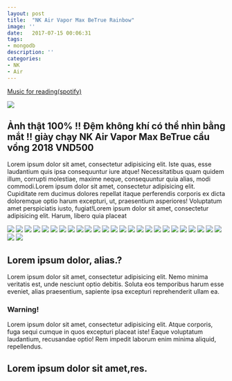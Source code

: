 ```yaml
---
layout: post
title:  "NK Air Vapor Max BeTrue Rainbow"
image: ''
date:   2017-07-15 00:06:31
tags:
- mongodb
description: ''
categories:
- NK
- Air
---
```


<p class="music-read"><a href="spotify:track:4DAZ8UYNpWVIV46aLkN2Qp">Music for reading(spotify)</a></p>

<img src="http://cdn1.tnwcdn.com/wp-content/blogs.dir/1/files/2016/02/raw.gif">

## Ảnh thật 100% !! Đệm không khí có thể nhìn bằng mắt !! giày chạy NK Air Vapor Max BeTrue cầu vồng 2018 VND500

Lorem ipsum dolor sit amet, consectetur adipisicing elit. Iste quas, esse laudantium quis ipsa consequuntur iure atque! Necessitatibus quam quidem illum, corrupti molestiae, maxime neque, consequuntur quia alias, modi commodi.Lorem ipsum dolor sit amet, consectetur adipisicing elit. Cupiditate rem ducimus dolores repellat itaque perferendis corporis ex dicta doloremque optio harum excepturi, ut, praesentium asperiores! Voluptatum amet perspiciatis iusto, fugiat!Lorem ipsum dolor sit amet, consectetur adipisicing elit. Harum, libero quia placeat 

<img src="http://mmbiz.qpic.cn/mmbiz_jpg/qXy7jmT9KHnssc3NTnnQnn9jpDIVtIfTsCTjYw0jB4hRYsrIlnrLcbDeVZkpNWLywjiaLGRhtNG8tUoh1VvEmJA/640?wx_fmt=jpeg&tp=webp&wxfrom=5&wx_lazy=1"/>
<img src="http://mmbiz.qpic.cn/mmbiz_jpg/qXy7jmT9KHnssc3NTnnQnn9jpDIVtIfToQaHpqRne3uMb8Iv7OBOlPE9hDByzf5iabthKrQU52dYfgT6egzhwNw/640?wx_fmt=jpeg&tp=webp&wxfrom=5&wx_lazy=1"/>
<img src="http://mmbiz.qpic.cn/mmbiz_jpg/qXy7jmT9KHnssc3NTnnQnn9jpDIVtIfTvkvvRfxicpeKLBkpXgfA2t11GXyiblRPSwOUwZOT2677GNnQUe4VHQHA/640?wx_fmt=jpeg&tp=webp&wxfrom=5&wx_lazy=1"/>
<img src="http://mmbiz.qpic.cn/mmbiz_jpg/qXy7jmT9KHnssc3NTnnQnn9jpDIVtIfTLTPd60icfvlZzQLBdTG8nLuf0b20CgoWL3PG03rsiaOtBXONjQrXRCYQ/640?wx_fmt=jpeg&tp=webp&wxfrom=5&wx_lazy=1"/>
<img src="http://mmbiz.qpic.cn/mmbiz_jpg/qXy7jmT9KHnssc3NTnnQnn9jpDIVtIfTpm0ANicDJaHhXwmHVeptGNEwwz3pmIj2dNBkAK2XTvR0PnXoM68NJBA/640?wx_fmt=jpeg&tp=webp&wxfrom=5&wx_lazy=1"/>
<img src="http://mmbiz.qpic.cn/mmbiz_jpg/qXy7jmT9KHnssc3NTnnQnn9jpDIVtIfTRRQgGLQvNgcHic0zQqk3YFuryQicgOfoXib8bOiaaeATWyUYGHAs0ibnB4g/640?wx_fmt=jpeg&tp=webp&wxfrom=5&wx_lazy=1"/>
<img src="http://mmbiz.qpic.cn/mmbiz_jpg/qXy7jmT9KHnssc3NTnnQnn9jpDIVtIfTxjA7FOuoT35jicaiaJQ0eum3JIHvsZ1FAic3ChXC06f0ZJnZ7Lkfl7eIg/640?wx_fmt=jpeg&tp=webp&wxfrom=5&wx_lazy=1"/>
<img src="http://mmbiz.qpic.cn/mmbiz_jpg/qXy7jmT9KHnssc3NTnnQnn9jpDIVtIfTKG9iaHa6zUia5jKcIKbw4zjKdibGib19n7kyPcIksVaVPFtWibicIPbzBPRw/640?wx_fmt=jpeg&tp=webp&wxfrom=5&wx_lazy=1"/>
<img src="http://mmbiz.qpic.cn/mmbiz_jpg/qXy7jmT9KHnssc3NTnnQnn9jpDIVtIfTsdOKa4UdqEH7qV9pWW2q0ABbJRjjkbM2FvwUQ5f3iatJU22sEEibGuIA/640?wx_fmt=jpeg&tp=webp&wxfrom=5&wx_lazy=1"/>
<img src="http://mmbiz.qpic.cn/mmbiz_jpg/qXy7jmT9KHnssc3NTnnQnn9jpDIVtIfTNpMk65iaCx0HDfAKrmAO95Je2NsMEcldhiaNyhdB8qHFUuSlOh3ZGZxQ/640?wx_fmt=jpeg&tp=webp&wxfrom=5&wx_lazy=1"/>
<img src="http://mmbiz.qpic.cn/mmbiz_jpg/qXy7jmT9KHnssc3NTnnQnn9jpDIVtIfT8mRFLJ1VgEWR5jMicxZ8JRIePh7eFhvDHKvHpkPYicupth89L0QTO02A/640?wx_fmt=jpeg&tp=webp&wxfrom=5&wx_lazy=1"/>
<img src="http://mmbiz.qpic.cn/mmbiz_jpg/qXy7jmT9KHnssc3NTnnQnn9jpDIVtIfTbs6skehwA0k4g8r932agrtz59ibygmqnib4hU0V55DRdHbGxoh3qawzg/640?wx_fmt=jpeg&tp=webp&wxfrom=5&wx_lazy=1"/>
<img src="http://mmbiz.qpic.cn/mmbiz_jpg/qXy7jmT9KHnssc3NTnnQnn9jpDIVtIfT7rGiaIRswXcoryn8hgn1GibOIF0GWANbkxJ8CaEB5n4nicTzgNLxNbMGA/640?wx_fmt=jpeg&tp=webp&wxfrom=5&wx_lazy=1"/>
<img src="http://mmbiz.qpic.cn/mmbiz_jpg/qXy7jmT9KHnssc3NTnnQnn9jpDIVtIfTFh1eGw6DGEZXlWRewP44vYSwsMvxOSKmuaic1icDxAvwZXaFDsicI1MBA/640?wx_fmt=jpeg&tp=webp&wxfrom=5&wx_lazy=1"/>
<img src="http://mmbiz.qpic.cn/mmbiz_jpg/qXy7jmT9KHnssc3NTnnQnn9jpDIVtIfTOJB6PQ46uISRqo9DUtoHB2ibojLNQdnoOQtMnIzhxqGG2s0ODGwnezw/640?wx_fmt=jpeg&tp=webp&wxfrom=5&wx_lazy=1"/>
<img src="http://mmbiz.qpic.cn/mmbiz_jpg/qXy7jmT9KHnssc3NTnnQnn9jpDIVtIfTqV0O5HbiciaKb6iavTbQT8S4reeE0THkRXboBxriap7sMz2k4onvXYE5yg/640?wx_fmt=jpeg&tp=webp&wxfrom=5&wx_lazy=1"/>
<img src="http://mmbiz.qpic.cn/mmbiz_jpg/qXy7jmT9KHnssc3NTnnQnn9jpDIVtIfTsmspUlQlia4VNOh3wNKlkCLKcs1FcHIPaoicpvc4j4b59Hfm7h2MUiciaA/640?wx_fmt=jpeg&tp=webp&wxfrom=5&wx_lazy=1"/>
<img src="http://mmbiz.qpic.cn/mmbiz_jpg/qXy7jmT9KHnssc3NTnnQnn9jpDIVtIfTHzM5KAz3nqDYhOD48jGZG9bZF4Hb0uvjqOUq7nYow12DAlriaHGQp6g/640?wx_fmt=jpeg&tp=webp&wxfrom=5&wx_lazy=1"/>
<img src="http://mmbiz.qpic.cn/mmbiz_jpg/qXy7jmT9KHnssc3NTnnQnn9jpDIVtIfTkANnDBoHbj1weafj6PRB0h1N53LHdWphMgrf7G9TL1aoE64IvJuRJQ/640?wx_fmt=jpeg&tp=webp&wxfrom=5&wx_lazy=1"/>
<img src="http://mmbiz.qpic.cn/mmbiz_jpg/qXy7jmT9KHnssc3NTnnQnn9jpDIVtIfTKD21cHghvIIIibNFMI9F0Bndg25WEnf3mMT7k48N5XOZUERTNOuEwIw/640?wx_fmt=jpeg&tp=webp&wxfrom=5&wx_lazy=1"/>
<img src="http://mmbiz.qpic.cn/mmbiz_jpg/qXy7jmT9KHnssc3NTnnQnn9jpDIVtIfT46rekjI28HqQQnt0dR9nd6ic6ZHeg1w0CKzUhVLPXGPIwO4x8QS80CA/640?wx_fmt=jpeg&tp=webp&wxfrom=5&wx_lazy=1"/>
<img src="http://mmbiz.qpic.cn/mmbiz_jpg/qXy7jmT9KHnssc3NTnnQnn9jpDIVtIfTV7gnPD9VtbAvZEYM8JlaciaibwVzno18TQ9B6gCpjxiajStarCyXkYHkg/640?wx_fmt=jpeg&tp=webp&wxfrom=5&wx_lazy=1"/>
<img src="http://mmbiz.qpic.cn/mmbiz_jpg/qXy7jmT9KHnssc3NTnnQnn9jpDIVtIfT5uOic9MLG954EwYtrLaibjyLGRNlMhpVFYTsRjrP9k6DjyLj1CWcRNpA/640?wx_fmt=jpeg&tp=webp&wxfrom=5&wx_lazy=1"/>
<img src="http://mmbiz.qpic.cn/mmbiz_jpg/qXy7jmT9KHnssc3NTnnQnn9jpDIVtIfTU3BqVPYUvRLC4h60V1QFTn888xDHpCKia6vnXNr8AMeZ7a9dqKZkIbA/640?wx_fmt=jpeg&tp=webp&wxfrom=5&wx_lazy=1"/>
<img src="http://mmbiz.qpic.cn/mmbiz_jpg/qXy7jmT9KHnssc3NTnnQnn9jpDIVtIfTqUHruvKESzV06DibJRsOtibib2OwA7UdZDneapHht2CUz34uicluCkyO6w/640?wx_fmt=jpeg&tp=webp&wxfrom=5&wx_lazy=1"/>
<img src="http://mmbiz.qpic.cn/mmbiz_jpg/qXy7jmT9KHnssc3NTnnQnn9jpDIVtIfTMVH9iaqmpiaxBXQHlfMaMFw3BtcjTnxB3srcXBqXsYRpSCPynnDTlYKg/640?wx_fmt=jpeg&tp=webp&wxfrom=5&wx_lazy=1"/>
<img src="http://mmbiz.qpic.cn/mmbiz_jpg/qXy7jmT9KHnssc3NTnnQnn9jpDIVtIfTm3oduYgFf67iaycoUkzicJ1HWgibIiaxmD4WKmhhx2s3J119LLgWFdlbDQ/640?wx_fmt=jpeg&tp=webp&wxfrom=5&wx_lazy=1"/>

## Lorem ipsum dolor, alias.?

Lorem ipsum dolor sit amet, consectetur adipisicing elit. Nemo minima veritatis est, unde nesciunt optio debitis. Soluta eos temporibus harum esse eveniet, alias praesentium, sapiente ipsa excepturi reprehenderit ullam ea.

### Warning!

Lorem ipsum dolor sit amet, consectetur adipisicing elit. Atque corporis, fuga sequi cumque in quos excepturi placeat iste! Eaque voluptatum laudantium, recusandae optio! Rem impedit laborum enim minima aliquid, repellendus.<br>

## Lorem ipsum dolor sit amet,res.


